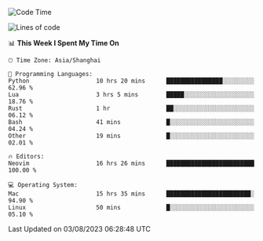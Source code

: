 <!--START_SECTION:waka-->
![Code Time](http://img.shields.io/badge/Code%20Time-1%2C478%20hrs%2045%20mins-blue)

![Lines of code](https://img.shields.io/badge/From%20Hello%20World%20I%27ve%20Written-272.2%20thousand%20lines%20of%20code-blue)

📊 **This Week I Spent My Time On** 

```text
🕑︎ Time Zone: Asia/Shanghai

💬 Programming Languages: 
Python                   10 hrs 20 mins      ████████████████░░░░░░░░░   62.96 % 
Lua                      3 hrs 5 mins        █████░░░░░░░░░░░░░░░░░░░░   18.76 % 
Rust                     1 hr                ██░░░░░░░░░░░░░░░░░░░░░░░   06.12 % 
Bash                     41 mins             █░░░░░░░░░░░░░░░░░░░░░░░░   04.24 % 
Other                    19 mins             █░░░░░░░░░░░░░░░░░░░░░░░░   02.01 % 

🔥 Editors: 
Neovim                   16 hrs 26 mins      █████████████████████████   100.00 % 

💻 Operating System: 
Mac                      15 hrs 35 mins      ████████████████████████░   94.90 % 
Linux                    50 mins             █░░░░░░░░░░░░░░░░░░░░░░░░   05.10 % 
```


 Last Updated on 03/08/2023 06:28:48 UTC
<!--END_SECTION:waka-->

